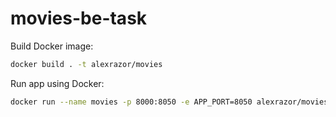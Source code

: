 # movies-be-task

Build Docker image:
```sh
docker build . -t alexrazor/movies
```

Run app using Docker:
```sh
docker run --name movies -p 8000:8050 -e APP_PORT=8050 alexrazor/movies
```
